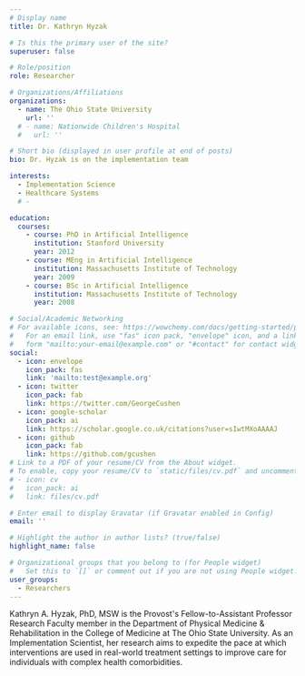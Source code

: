 ```yaml
---
# Display name
title: Dr. Kathryn Hyzak

# Is this the primary user of the site?
superuser: false

# Role/position
role: Researcher

# Organizations/Affiliations
organizations:
  - name: The Ohio State University
    url: ''
  # - name: Nationwide Children's Hospital
  #   url: ''

# Short bio (displayed in user profile at end of posts)
bio: Dr. Hyzak is on the implementation team 

interests:
  - Implementation Science
  - Healthcare Systems
  # - 

education:
  courses:
    - course: PhD in Artificial Intelligence
      institution: Stanford University
      year: 2012
    - course: MEng in Artificial Intelligence
      institution: Massachusetts Institute of Technology
      year: 2009
    - course: BSc in Artificial Intelligence
      institution: Massachusetts Institute of Technology
      year: 2008

# Social/Academic Networking
# For available icons, see: https://wowchemy.com/docs/getting-started/page-builder/#icons
#   For an email link, use "fas" icon pack, "envelope" icon, and a link in the
#   form "mailto:your-email@example.com" or "#contact" for contact widget.
social:
  - icon: envelope
    icon_pack: fas
    link: 'mailto:test@example.org'
  - icon: twitter
    icon_pack: fab
    link: https://twitter.com/GeorgeCushen
  - icon: google-scholar
    icon_pack: ai
    link: https://scholar.google.co.uk/citations?user=sIwtMXoAAAAJ
  - icon: github
    icon_pack: fab
    link: https://github.com/gcushen
# Link to a PDF of your resume/CV from the About widget.
# To enable, copy your resume/CV to `static/files/cv.pdf` and uncomment the lines below.
# - icon: cv
#   icon_pack: ai
#   link: files/cv.pdf

# Enter email to display Gravatar (if Gravatar enabled in Config)
email: ''

# Highlight the author in author lists? (true/false)
highlight_name: false

# Organizational groups that you belong to (for People widget)
#   Set this to `[]` or comment out if you are not using People widget.
user_groups:
  - Researchers
---
```


Kathryn A. Hyzak, PhD, MSW is the Provost's Fellow-to-Assistant Professor Research Faculty member in the Department of Physical Medicine & Rehabilitation in the College of Medicine at The Ohio State University. As an Implementation Scientist, her research aims to expedite the pace at which interventions are used in real-world treatment settings to improve care for individuals with complex health comorbidities.